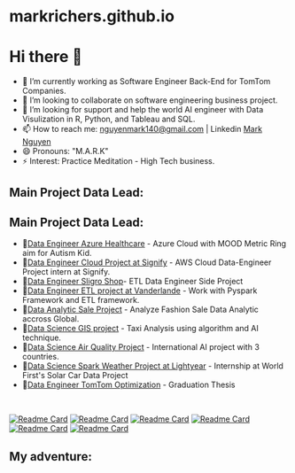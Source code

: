 # markrichers.github.io
# Hi there 👋

- 🔭 I’m currently working as Software Engineer Back-End for TomTom Companies. 
- 👯 I’m looking to collaborate on software engineering business project.
- 🤔 I’m looking for support and help the world AI engineer with Data Visulization in R, Python, and Tableau and SQL. 
- 📫 How to reach me: nguyenmark140@gmail.com | Linkedin [Mark Nguyen](https://www.linkedin.com/in/mark-nguyen140/)
- 😄 Pronouns: "M.A.R.K" 
- ⚡ Interest: Practice Meditation - High Tech business.

## Main Project Data Lead:

## Main Project Data Lead:

- 🔭[Data Engineer Azure Healthcare](https://github.com/oscarnguyen99/HealthCare-Mood-Project) - Azure Cloud with MOOD Metric Ring aim for Autism Kid. 
- 🔭[Data Engineer Cloud Project at Signify](https://github.com/oscarnguyen99/Signify-DataEngineerProject) - AWS Cloud Data-Engineer Project intern at Signify.
- 🔭[Data Engineer Sligro Shop](https://github.com/markrichers/Data-Engineer-SligroETL)- ETL Data Engineer Side Project 
- 🔭[Data Engineer ETL project at Vanderlande](https://github.com/markrichers/Weather-Datamodel-Databrick) - Work with Pyspark Framework and ETL framework. 
- 🔭[Data Analytic Sale Project](https://github.com/oscarnguyen99/Fashion-Sale-PowerBi-Analytic) - Analyze Fashion Sale Data Analytic accross Global.
- 🔭[Data Science GIS project](https://github.com/oscarnguyen99/NewYorkTaxi-DataScienceProject) - Taxi Analysis using algorithm and AI technique.
- 🔭[Data Science Air Quality Project](https://github.com/oscarnguyen99/ECO-Villages-AI-Project) - International AI project with 3 countries. 
- 🔭[Data Science Spark Weather Project at Lightyear](https://github.com/markrichers/Weather-Datamodel-Databrick) - Internship at World First's Solar Car Data Project
- 🔭[Data Engineer TomTom Optimization](https://github.com/markrichers/TomTom_Backend_Project) - Graduation Thesis

<br />


[![Readme Card](https://github-readme-stats.vercel.app/api/pin/?username=MarkRichers&repo=ECO-Villages-AI-Project&theme=dark&hide_border=true&bg_color=444444)](https://github.com/MarkRichers/ECO-Villages-AI-Project)
[![Readme Card](https://github-readme-stats.vercel.app/api/pin/?username=MarkRichers&repo=Python-Covid19-Project-ML&theme=dark&hide_border=true&bg_color=444444)](https://github.com/MarkRichers/Python-Covid19-Project-ML)
[![Readme Card](https://github-readme-stats.vercel.app/api/pin/?username=MarkRichers&repo=Fashion-Sale-PowerBi-Analytic&theme=dark&hide_border=true&bg_color=444444)](https://github.com/MarkRichers/Fashion-Sale-PowerBi-Analytic)
[![Readme Card](https://github-readme-stats.vercel.app/api/pin/?username=MarkRichers&repo=Signify-DataEngineerProject&theme=dark&hide_border=true&bg_color=444444)](https://github.com/MarkRichers/Signify-DataEngineerProject)
[![Readme Card](https://github-readme-stats.vercel.app/api/pin/?username=MarkRichers&repo=NewYorkTaxi-DataScienceProject&theme=dark&hide_border=true&bg_color=444444)](https://github.com/MarkRichers/NewYorkTaxi-DataScienceProject)
[![Readme Card](https://github-readme-stats.vercel.app/api/pin/?username=MarkRichers&repo=SQLProject&theme=dark&hide_border=true&bg_color=444444)](https://github.com/MarkRichers/SQLProject)

## My adventure: 

